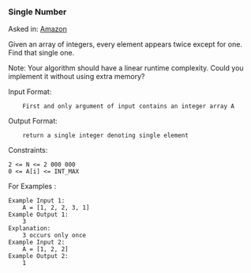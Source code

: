 ### Single Number

Asked in: [Amazon](#)

Given an array of integers, every element appears twice except for one. Find that single one.

Note: Your algorithm should have a linear runtime complexity. Could you implement it without using extra memory?

Input Format:
```
    First and only argument of input contains an integer array A
```
Output Format:
```
    return a single integer denoting single element
```
Constraints:
```
2 <= N <= 2 000 000  
0 <= A[i] <= INT_MAX
```

For Examples :
```
Example Input 1:
    A = [1, 2, 2, 3, 1]
Example Output 1:
    3
Explanation:
    3 occurs only once
Example Input 2:
    A = [1, 2, 2]
Example Output 2:
    1
```